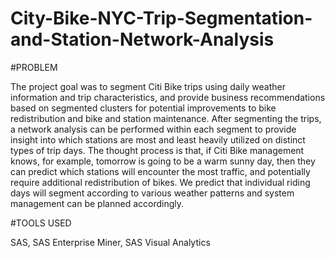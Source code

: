 # City-Bike-NYC-Trip-Segmentation-and-Station-Network-Analysis

#PROBLEM


The project goal was to segment Citi Bike trips using daily weather information and trip characteristics, and provide business recommendations based on segmented clusters for potential improvements to bike redistribution and bike and station maintenance. After segmenting the trips, a network analysis can be performed within each segment to provide insight into which stations are most and least heavily utilized on distinct types of trip days. The thought process is that, if Citi Bike management knows, for example, tomorrow is going to be a warm sunny day, then they can predict which stations will encounter the most traffic, and potentially require additional redistribution of bikes. We predict that individual riding days will segment according to various weather patterns and system management can be planned accordingly.

#TOOLS USED

SAS,
SAS Enterprise Miner,
SAS Visual Analytics
